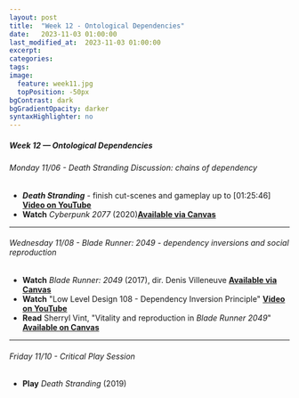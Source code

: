 ```yaml
---
layout: post
title:  "Week 12 - Ontological Dependencies"
date:   2023-11-03 01:00:00
last_modified_at:  2023-11-03 01:00:00
excerpt: 
categories: 
tags: 
image:
  feature: week11.jpg
  topPosition: -50px
bgContrast: dark
bgGradientOpacity: darker
syntaxHighlighter: no
---
```

##### **Week 12 — Ontological Dependencies**

###### Monday 11/06 - *Death Stranding* Discussion: chains of dependency
- ***Death Stranding*** - finish cut-scenes and gameplay up to [01:25:46] [**Video on YouTube**](https://www.youtube.com/watch?v=2_p9wLMNOeM)
- **Watch** *Cyberpunk 2077* (2020)[**Available via Canvas**](https://uncch.instructure.com/courses/33866/discussion_topics/230654)

---

###### Wednesday 11/08 - *Blade Runner: 2049* - dependency inversions and social reproduction
- **Watch** *Blade Runner: 2049* (2017), dir. Denis Villeneuve [**Available via Canvas**](https://uncch.instructure.com/courses/33866/discussion_topics/230654)
- **Watch** "Low Level Design 108 - Dependency Inversion Principle" [**Video on YouTube**](https://www.youtube.com/watch?v=_CQuOfIqaGE)
- **Read** Sherryl Vint, "Vitality and reproduction in *Blade Runner 2049*" [**Available on Canvas**](https://uncch.instructure.com/courses/33866/files/folder/Readings?preview=4600662)

---

###### Friday 11/10 - Critical Play Session
- **Play** *Death Stranding* (2019) 
